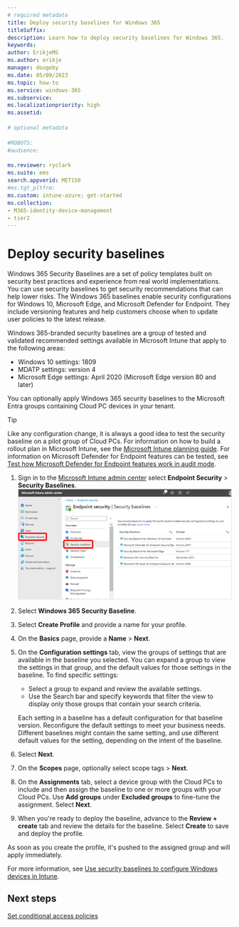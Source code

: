 ```yaml
---
# required metadata
title: Deploy security baselines for Windows 365
titleSuffix:
description: Learn how to deploy security baselines for Windows 365.
keywords:
author: ErikjeMS  
ms.author: erikje
manager: dougeby
ms.date: 05/09/2023
ms.topic: how-to
ms.service: windows-365
ms.subservice:
ms.localizationpriority: high
ms.assetid: 

# optional metadata

#ROBOTS:
#audience:

ms.reviewer: ryclark
ms.suite: ems
search.appverid: MET150
#ms.tgt_pltfrm:
ms.custom: intune-azure; get-started
ms.collection:
- M365-identity-device-management
- tier2
---
```


# Deploy security baselines

Windows 365 Security Baselines are a set of policy templates built on security best practices and experience from real world implementations. You can use security baselines to get security recommendations that can help lower risks. The Windows 365 baselines enable security configurations for Windows 10, Microsoft Edge, and Microsoft Defender for Endpoint. They include versioning features and help customers choose when to update user policies to the latest release.

Windows 365-branded security baselines are a group of tested and validated recommended settings available in Microsoft Intune that apply to the following areas:

- Windows 10 settings: 1809
- MDATP settings: version 4
- Microsoft Edge settings: April 2020 (Microsoft Edge version 80 and later)

You can optionally apply Windows 365 security baselines to the Microsoft Entra groups containing Cloud PC devices in your tenant.  

> [!TIP]
> Like any configuration change, it is always a good idea to test the security baseline on a pilot group of Cloud PCs. For information on how to build a rollout plan in Microsoft Intune, see the [Microsoft Intune planning guide](/mem/intune/fundamentals/intune-planning-guide#task-5-create-a-rollout-plan). For information on Microsoft Defender for Endpoint features can be tested, see [Test how Microsoft Defender for Endpoint features work in audit mode](/microsoft-365/security/defender-endpoint/audit-windows-defender).

1. Sign in to the [Microsoft Intune admin center](https://go.microsoft.com/fwlink/?linkid=2109431) select **Endpoint Security** > **Security Baselines**.
![Screenshot of view security baselines](./media/deploy-security-baselines/view-security-baselines.png)
2. Select **Windows 365 Security Baseline**.
3. Select **Create Profile** and provide a name for your profile.
4. On the **Basics** page, provide a **Name** > **Next**.
5. On the **Configuration settings** tab, view the groups of settings that are available in the baseline you selected. You can expand a group to view the settings in that group, and the default values for those settings in the baseline. To find specific settings:
    - Select a group to expand and review the available settings.
    - Use the Search bar and specify keywords that filter the view to display only those groups that contain your search criteria.

    Each setting in a baseline has a default configuration for that baseline version. Reconfigure the default settings to meet your business needs. Different baselines might contain the same setting, and use different default values for the setting, depending on the intent of the baseline.
5. Select **Next**.
6. On the **Scopes** page, optionally select scope tags > **Next**.
7. On the **Assignments** tab, select a device group with the Cloud PCs to include and then assign the baseline to one or more groups with your Cloud PCs. Use **Add groups** under **Excluded groups** to fine-tune the assignment. Select **Next**.
8. When you're ready to deploy the baseline, advance to the **Review + create** tab and review the details for the baseline. Select **Create** to save and deploy the profile.

As soon as you create the profile, it's pushed to the assigned group and will apply immediately.

For more information, see [Use security baselines to configure Windows devices in Intune](/mem/intune/protect/security-baselines).

<!-- ########################## -->
## Next steps

[Set conditional access policies](set-conditional-access-policies.md)
